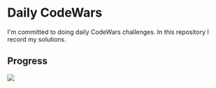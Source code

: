 # Daily CodeWars
I'm committed to doing daily CodeWars challenges. In this repository I record my solutions. 

## Progress
<img src="https://www.codewars.com/users/nicopip/badges/large">

